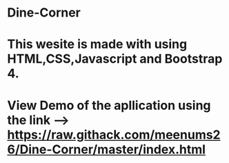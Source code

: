 # Dine-Corner
# This wesite is made with using HTML,CSS,Javascript and Bootstrap 4.
# View Demo of the apllication using the link --> https://raw.githack.com/meenums26/Dine-Corner/master/index.html
